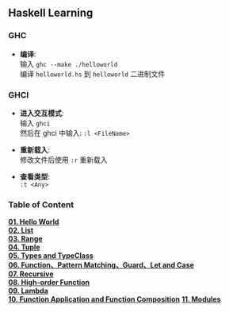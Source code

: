 
## Haskell Learning

### GHC
* __编译__:  
输入 `ghc --make ./helloworld`  
编译 `helloworld.hs` 到 `helloworld` 二进制文件  


### GHCI
* __进入交互模式__:  
输入 `ghci`  
然后在 ghci 中输入: `:l <FileName>`  

* __重新载入__:  
修改文件后使用 `:r` 重新载入    

* __查看类型__:  
`:t <Any>`


### Table of Content
__[01. Hello World](https://github.com/HuQingyang/HaskellLearning/blob/master/01%20-%20HelloWorld/helloworld.hs)__   
__[02. List](https://github.com/HuQingyang/HaskellLearning/blob/master/02%20-%20List/list.hs)__  
__[03. Range](https://github.com/HuQingyang/HaskellLearning/blob/master/03%20-%20Range/range.hs)__   
__[04. Tuple](https://github.com/HuQingyang/HaskellLearning/blob/master/04%20-%20Tuple/tuple.hs)__   
__[05. Types and TypeClass](https://github.com/HuQingyang/HaskellLearning/blob/master/05%20-%20Types/types.hs)__   
__[06. Function、Pattern Matching、Guard、Let and Case](https://github.com/HuQingyang/HaskellLearning/blob/master/06%20-%20Function/function.hs)__   
__[07. Recursive](https://github.com/HuQingyang/HaskellLearning/blob/master/07%20-%20Recursive/recursive.hs)__   
__[08. High-order Function](https://github.com/HuQingyang/HaskellLearning/blob/master/08%20-%20Higher-order%20Function/higherOrderFunction.hs)__   
__[09. Lambda](https://github.com/HuQingyang/HaskellLearning/blob/master/09%20-%20Lambda/lambda.hs)__   
__[10. Function Application and Function Composition](https://github.com/HuQingyang/HaskellLearning/blob/master/10%20-%20Function%20Application%20and%20Function%20Composition/functionApplication.hs)__
__[11. Modules](https://github.com/HuQingyang/HaskellLearning/tree/master/11%20-%20Modules)__